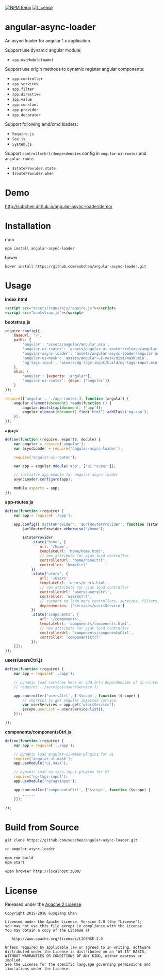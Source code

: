 [![NPM Repo](https://img.shields.io/npm/v/angular-async-loader.svg)](https://www.npmjs.com/package/angular-async-loader)
[![License](http://img.shields.io/badge/License-Apache_2-red.svg?style=flat)](http://www.apache.org/licenses/LICENSE-2.0)

# angular-async-loader

An async loader for angular 1.x application.

Support use dynamic angular module:
* `app.useModule(name)`

Support use origin methods to dynamic register angular components:

* `app.controller`
* `app.services`
* `app.filter`
* `app.directive`
* `app.value`
* `app.constant`
* `app.provider`
* `app.decorator`

Support following amd/cmd loaders:

* `Require.js`
* `Sea.js`
* `System.js`

Support `controllerUrl/denpendencies` config in `angular-ui-router` and `angular-route`:

* `$stateProvider.state`
* `$routeProvider.when`

# Demo

http://subchen.github.io/angular-async-loader/demo/

# Installation

npm

```shell
npm install angular-async-loader
```

bower

```shell
bower install https://github.com/subchen/angular-async-loader.git
```

# Usage

**index.html**

```html
<script src="assets/requirejs/require.js"></script>
<script src="bootstrap.js"></script>
```

**bootstrap.js**

```js
require.config({
    baseUrl: '/',
    paths: {
        'angular': 'assets/angular/angular.min',
        'angular-ui-router': 'assets/angular-ui-router/release/angular-ui-router.min',
        'angular-async-loader': 'assets/angular-async-loader/angular-async-loader.min',
        'angular-ui-mask': 'assets/angular-ui-mask/dist/mask.min',
        'ng-tags-input': 'assets/ng-tags-input/build/ng-tags-input.min'
    },
    shim: {
        'angular': {exports: 'angular'},
        'angular-ui-router': {deps: ['angular']}
    }
});

require(['angular', './app-routes'], function (angular) {
    angular.element(document).ready(function () {
        angular.bootstrap(document, ['app']);
        angular.element(document).find('html').addClass('ng-app');
    });
});
```

**app.js**

```js
define(function (require, exports, module) {
    var angular = require('angular');
    var asyncLoader = require('angular-async-loader');

    require('angular-ui-router');

    var app = angular.module('app', ['ui.router']);

    // initialze app module for angular-async-loader
    asyncLoader.configure(app);

    module.exports = app;
});
```

**app-routes.js**

```js
define(function (require) {
    var app = require('./app');

    app.config(['$stateProvider', '$urlRouterProvider', function ($stateProvider, $urlRouterProvider) {
        $urlRouterProvider.otherwise('/home');

        $stateProvider
            .state('home', {
                url: '/home',
                templateUrl: 'home/home.html',
                // new attribute for ajax load controller
                controllerUrl: 'home/homeCtrl',
                controller: 'homeCtrl'
            })
            .state('users', {
                url: '/users',
                templateUrl: 'users/users.html',
                // new attribute for ajax load controller
                controllerUrl: 'users/usersCtrl',
                controller: 'usersCtrl',
                // support to load more controllers, services, filters, ...
                dependencies: ['services/usersService']
            })
            .state('components', {
                url: '/components',
                templateUrl: 'components/components.html',
                // new attribute for ajax load controller
                controllerUrl: 'components/componentsCtrl',
                controller: 'componentsCtrl'
            });
    }]);
});
```

**users/usersCtrl.js**

```js
define(function (require) {
    var app = require('../app');

    // dynamic load services here or add into dependencies of ui-router state config
    // require('../services/usersService');

    app.controller('usersCtrl', ['$scope', function ($scope) {
        // shortcut to get angular injected service.
        var userServices = app.get('usersService');
        $scope.userList = usersService.list();
    }]);

});
```

**components/componentsCtrl.js**

```js
define(function (require) {
    var app = require('../app');

    // dynamic load angular-ui-mask plugins for UI
    require('angular-ui-mask');
    app.useModule('ui.mask');

    // dynamic load ng-tags-input plugins for UI
    require('ng-tags-input');
    app.useModule('ngTagsInput');

    app.controller('componentsCtrl', ['$scope', function ($scope) {
        ......
    }]);

});
```


# Build from Source

```bash
git clone https://github.com/subchen/angular-async-loader.git

cd angular-async-loader

npm run build
npm start

open browser http://localhost:3000/
```

# License

Released under the [Apache 2 License](http://www.apache.org/licenses/LICENSE-2.0).

```
Copyright 2015-2016 Guoqiang Chen

Licensed under the Apache License, Version 2.0 (the "License");
you may not use this file except in compliance with the License.
You may obtain a copy of the License at

   http://www.apache.org/licenses/LICENSE-2.0

Unless required by applicable law or agreed to in writing, software
distributed under the License is distributed on an "AS IS" BASIS,
WITHOUT WARRANTIES OR CONDITIONS OF ANY KIND, either express or implied.
See the License for the specific language governing permissions and
limitations under the License.
```
